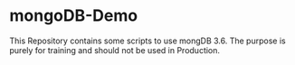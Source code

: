 # mongoDB-Demo

This Repository contains some scripts to use mongDB 3.6. The purpose is purely for training and should not be used in Production. 
